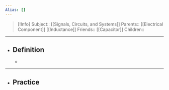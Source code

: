 ```yaml
---
Alias: []
---
```

> [!Info]
> Subject:: [[Signals, Circuits, and Systems]]
> Parents:: [[Electrical Component]] [[Inductance]]
> Friends:: [[Capacitor]]
> Children:: 
---
- ## Definition
	- 
---
- ## Practice